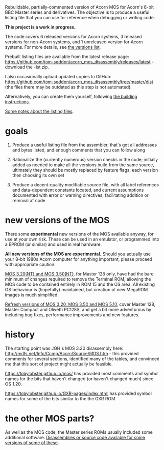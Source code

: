 Rebuildable, partially-commented version of Acorn MOS for Acorn's
8-bit BBC Master series and derivatives. The objective is to produce a
useful listing file that you can use for reference when debugging or
writing code.

**This project is a work in progress.**

The code covers 6 released versions for Acorn systems, 3 released
versions for non-Acorn systems, and 1 unreleased version for Acorn
systems. For more details, see
[the versions list](./docs/versions.md).

Prebuilt listing files are available from the latest release page:
https://github.com/tom-seddon/acorn_mos_disassembly/releases/latest -
download the -lst zip.

I also occasionally upload updated copies to GitHub:
https://github.com/tom-seddon/acorn_mos_disassembly/tree/master/dist
(the files there may be outdated as this step is not automated).

Alternatively, you can create them yourself, following
[the building instructions](./docs/build.md).

[Some notes about the listing files](./docs/lst.md).

# goals

1. Produce a useful listing file from the assembler, that's got all
   addresses and bytes listed, and enough comments that you can follow
   along
   
2. Rationalize the (currently numerous) version checks in the code;
   initially added as needed to make all the versions build from the
   same source, ultimately they should be mostly replaced by feature
   flags, each version then choosing its own set
   
3. Produce a decent-quality modifiable source file, with all label
   references and data-dependent constants located, and current
   assumptions documented with error or warning directives,
   facilitating addition or removal of code

# new versions of the MOS

There some **experimental** new versions of the MOS available anyway,
for use at your own risk. These can be used in an emulator, or
programmed into a EPROM (or similar) and used in real hardware.

**All new versions of the MOS are experimental.** Should you actually
use your 8-bit 1980s Acorn computer for anything important, please
proceed with appropriate caution.

[MOS 3.20(NT) and MOS 3.50(NT)](./docs/NT.md), for Master 128 only,
have had the bare minimum of changes required to remove the Terminal
ROM, allowing the MOS code to be contained entirely in ROM 15 and the
OS area. All existing OS behaviour is (hopefully) maintained, but
creation of new MegaROM images is much simplified.

[Refresh versions of MOS 3.20, MOS 3.50 and MOS
5.10](./docs/refresh.md), cover Master 128, Master Compact and
Olivetti PC128S, and get a bit more adventurous by including bug
fixes, performance improvements and new features.

# history

The starting point was JGH's MOS 3.20 disassembly here:
http://mdfs.net/Info/Comp/Acorn/Source/MOS.htm - this provided
comments for several sections, identified many of the tables, and
convinced me that this sort of project might actually be feasible.

https://tobylobster.github.io/mos/ has provided most comments and
symbol names for the bits that haven't changed (or haven't changed
much) since OS 1.20.

https://tobylobster.github.io/GXR-pages/index.html has provided symbol
names for some of the bits similar to the the GXR ROM.

# the other MOS parts?

As well as the MOS code, the Master series ROMs usually included some
additional software. [Disassemblies or source code available for some
versions of some of these](./docs/other-parts.md).
